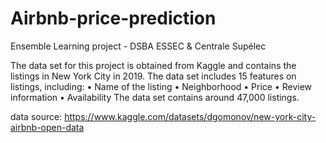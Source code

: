 # Airbnb-price-prediction
Ensemble Learning project - DSBA ESSEC & Centrale Supélec

The data set for this project is obtained from Kaggle and contains the listings in New York City in 2019. The data set includes 15 features on listings, including:
• Name of the listing • Neighborhood
• Price
• Review information • Availability
The data set contains around 47,000 listings.

data source:
https://www.kaggle.com/datasets/dgomonov/new-york-city-airbnb-open-data
